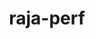 ---
title: "raja-perf"
layout: cache
categories: [package, develop]
meta: {"compilers": ["gcc@7.5.0"], "num_specs": 12, "num_specs_by_stack": {"radiuss": 12, "root": 12}, "oss": ["ubuntu18.04"], "platforms": ["linux"], "stacks": ["radiuss", "root"], "targets": ["x86_64_v3"], "versions": ["2024.07.0"]}
spec_details: [{"compiler": "gcc@7.5.0", "hash": "37mii4k4v6bewnr745qfcvkez5yp6ltw", "os": "ubuntu18.04", "platform": "linux", "size": "-", "stacks": ["radiuss", "root"], "target": "x86_64_v3", "variants": ["build_system=cmake", "build_type=Release", "~caliper", "~cuda", "generator=make", "~ipo", "~lowopttest", "~mpi", "~omptarget", "~omptask", "~openmp", "~rocm", "~shared", "~sycl", "tests=basic"], "versions": ["2024.07.0"]}, {"compiler": "gcc@7.5.0", "hash": "4ikylzdboolewif5rifzqnmavcyuye66", "os": "ubuntu18.04", "platform": "linux", "size": "-", "stacks": ["radiuss", "root"], "target": "x86_64_v3", "variants": ["build_system=cmake", "build_type=Release", "~caliper", "~cuda", "generator=make", "~ipo", "~lowopttest", "~mpi", "~omptarget", "~omptask", "~openmp", "~rocm", "~shared", "~sycl", "tests=basic"], "versions": ["2024.07.0"]}, {"compiler": "gcc@7.5.0", "hash": "ax7l7ccwdpxitni7dq73utiwrwbyz6h5", "os": "ubuntu18.04", "platform": "linux", "size": "-", "stacks": ["radiuss", "root"], "target": "x86_64_v3", "variants": ["build_system=cmake", "build_type=Release", "~caliper", "~cuda", "generator=make", "~ipo", "~lowopttest", "~mpi", "~omptarget", "~omptask", "~openmp", "~rocm", "~shared", "~sycl", "tests=basic"], "versions": ["2024.07.0"]}, {"compiler": "gcc@7.5.0", "hash": "c3flkg4xrrm2abbcgatwn6sjzj7mzf25", "os": "ubuntu18.04", "platform": "linux", "size": "-", "stacks": ["radiuss", "root"], "target": "x86_64_v3", "variants": ["build_system=cmake", "build_type=Release", "~caliper", "~cuda", "generator=make", "~ipo", "~lowopttest", "~mpi", "~omptarget", "~omptask", "~openmp", "~rocm", "~shared", "~sycl", "tests=basic"], "versions": ["2024.07.0"]}, {"compiler": "gcc@7.5.0", "hash": "h7ze4tyllgnctuj36ckzz7cdxqxqafrw", "os": "ubuntu18.04", "platform": "linux", "size": "-", "stacks": ["radiuss", "root"], "target": "x86_64_v3", "variants": ["build_system=cmake", "build_type=Release", "~caliper", "~cuda", "generator=make", "~ipo", "~lowopttest", "~mpi", "~omptarget", "~omptask", "~openmp", "~rocm", "~shared", "~sycl", "tests=basic"], "versions": ["2024.07.0"]}, {"compiler": "gcc@7.5.0", "hash": "jtvfrkuc5iipw6pqxvyxyev3eg73mb2g", "os": "ubuntu18.04", "platform": "linux", "size": "-", "stacks": ["radiuss", "root"], "target": "x86_64_v3", "variants": ["build_system=cmake", "build_type=Release", "~caliper", "~cuda", "generator=make", "~ipo", "~lowopttest", "~mpi", "~omptarget", "~omptask", "~openmp", "~rocm", "~shared", "~sycl", "tests=basic"], "versions": ["2024.07.0"]}, {"compiler": "gcc@7.5.0", "hash": "o36ndpzlmlj2agpnhrakh6wzhfea6amw", "os": "ubuntu18.04", "platform": "linux", "size": "-", "stacks": ["radiuss", "root"], "target": "x86_64_v3", "variants": ["build_system=cmake", "build_type=Release", "~caliper", "~cuda", "generator=make", "~ipo", "~lowopttest", "~mpi", "~omptarget", "~omptask", "~openmp", "~rocm", "~shared", "~sycl", "tests=basic"], "versions": ["2024.07.0"]}, {"compiler": "gcc@7.5.0", "hash": "o3mec6e2cc2xitklu4bqu3yjttjekhwf", "os": "ubuntu18.04", "platform": "linux", "size": "-", "stacks": ["radiuss", "root"], "target": "x86_64_v3", "variants": ["build_system=cmake", "build_type=Release", "~caliper", "~cuda", "generator=make", "~ipo", "~lowopttest", "~mpi", "~omptarget", "~omptask", "~openmp", "~rocm", "~shared", "~sycl", "tests=basic"], "versions": ["2024.07.0"]}, {"compiler": "gcc@7.5.0", "hash": "pimupkwzae2p5ainnjsvdpaxbd5oqrkc", "os": "ubuntu18.04", "platform": "linux", "size": "-", "stacks": ["radiuss", "root"], "target": "x86_64_v3", "variants": ["build_system=cmake", "build_type=Release", "~caliper", "~cuda", "generator=make", "~ipo", "~lowopttest", "~mpi", "~omptarget", "~omptask", "~openmp", "~rocm", "~shared", "~sycl", "tests=basic"], "versions": ["2024.07.0"]}, {"compiler": "gcc@7.5.0", "hash": "q3crxk6eqhhfd2cpjfk6brtcmpvbnnpw", "os": "ubuntu18.04", "platform": "linux", "size": "-", "stacks": ["radiuss", "root"], "target": "x86_64_v3", "variants": ["build_system=cmake", "build_type=Release", "~caliper", "~cuda", "generator=make", "~ipo", "~lowopttest", "~mpi", "~omptarget", "~omptask", "~openmp", "~rocm", "~shared", "~sycl", "tests=basic"], "versions": ["2024.07.0"]}, {"compiler": "gcc@7.5.0", "hash": "tgzaijgh4axv4v5ptmrh673ksl3rn2sa", "os": "ubuntu18.04", "platform": "linux", "size": "-", "stacks": ["radiuss", "root"], "target": "x86_64_v3", "variants": ["build_system=cmake", "build_type=Release", "~caliper", "~cuda", "generator=make", "~ipo", "~lowopttest", "~mpi", "~omptarget", "~omptask", "~openmp", "~rocm", "~shared", "~sycl", "tests=basic"], "versions": ["2024.07.0"]}, {"compiler": "gcc@7.5.0", "hash": "xo675kui5klrgbvwfwheqpwik6pj2eib", "os": "ubuntu18.04", "platform": "linux", "size": "-", "stacks": ["radiuss", "root"], "target": "x86_64_v3", "variants": ["build_system=cmake", "build_type=Release", "~caliper", "~cuda", "generator=make", "~ipo", "~lowopttest", "~mpi", "~omptarget", "~omptask", "~openmp", "~rocm", "~shared", "~sycl", "tests=basic"], "versions": ["2024.07.0"]}]
---